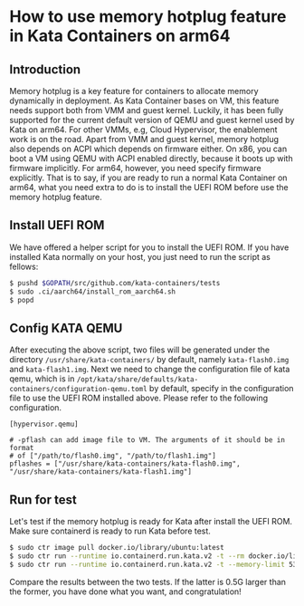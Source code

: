 # How to use memory hotplug feature in Kata Containers on arm64

## Introduction

Memory hotplug is a key feature for containers to allocate memory dynamically in deployment.
As Kata Container bases on VM, this feature needs support both from VMM and guest kernel. Luckily, it has been fully supported for the current default version of QEMU and guest kernel used by Kata on arm64. For other VMMs, e.g, Cloud Hypervisor, the enablement work is on the road. Apart from VMM and guest kernel, memory hotplug also depends on ACPI which depends on firmware either. On x86, you can boot a VM using QEMU with ACPI enabled directly, because it boots up with firmware implicitly. For arm64, however, you need specify firmware explicitly. That is to say, if you are ready to run a normal Kata Container on arm64, what you need extra to do is to install the UEFI ROM before use the memory hotplug feature.

## Install UEFI ROM

We have offered a helper script for you to install the UEFI ROM. If you have installed Kata normally on your host, you just need to run the script as fellows:

```bash
$ pushd $GOPATH/src/github.com/kata-containers/tests
$ sudo .ci/aarch64/install_rom_aarch64.sh
$ popd
```

## Config KATA QEMU

After executing the above script, two files will be generated under the directory `/usr/share/kata-containers/` by default, namely `kata-flash0.img` and `kata-flash1.img`. Next we need to change the configuration file of kata qemu, which is in `/opt/kata/share/defaults/kata-containers/configuration-qemu.toml` by default, specify in the configuration file to use the UEFI ROM installed above. Please refer to the following configuration.

```
[hypervisor.qemu]

# -pflash can add image file to VM. The arguments of it should be in format
# of ["/path/to/flash0.img", "/path/to/flash1.img"]
pflashes = ["/usr/share/kata-containers/kata-flash0.img", "/usr/share/kata-containers/kata-flash1.img"]
```

## Run for test

Let's test if the memory hotplug is ready for Kata after install the UEFI ROM. Make sure containerd is ready to run Kata before test.

```bash
$ sudo ctr image pull docker.io/library/ubuntu:latest
$ sudo ctr run --runtime io.containerd.run.kata.v2 -t --rm docker.io/library/ubuntu:latest hello sh -c "free -h"
$ sudo ctr run --runtime io.containerd.run.kata.v2 -t --memory-limit 536870912 --rm docker.io/library/ubuntu:latest hello sh -c "free -h"
```

Compare the results between the two tests. If the latter is 0.5G larger than the former, you have done what you want, and congratulation!
